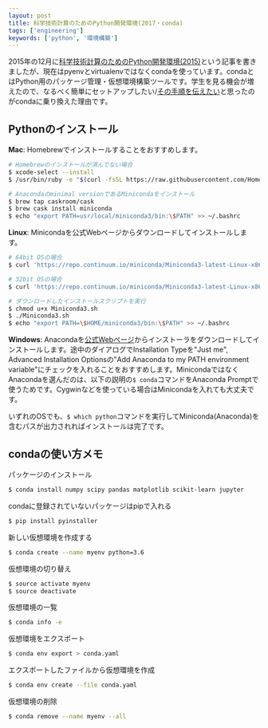 ```yaml
---
layout: post
title: 科学技術計算のためのPython開発環境(2017・conda)
tags: ['engineering']
keywords: ['python', '環境構築']
---
```


2015年の12月に[科学技術計算のためのPython開発環境(2015)](/ja/posts/pyenv-virtualenv/)という記事を書きましたが、現在はpyenvとvirtualenvではなくcondaを使っています。condaとはPython用のパッケージ管理・仮想環境構築ツールです。学生を見る機会が増えたので、なるべく簡単にセットアップしたい/[その手順を伝えたい](https://github.com/shoya140/data-science-intro/blob/master/code/ipynb/getting-started.ipynb)と思ったのがcondaに乗り換えた理由です。

## Pythonのインストール

**Mac**: Homebrewでインストールすることをおすすめします。

```bash
# Homebrewのインストールが済んでない場合
$ xcode-select --install
$ /usr/bin/ruby -e "$(curl -fsSL https://raw.githubusercontent.com/Homebrew/install/master/install)"

# Anacondaのminimal versionであるMinicondaをインストール
$ brew tap caskroom/cask
$ brew cask install miniconda
$ echo "export PATH=usr/local/miniconda3/bin:\$PATH" >> ~/.bashrc
```

**Linux**: Minicondaを公式Webページからダウンロードしてインストールします。

```bash
# 64bit OSの場合
$ curl 'https://repo.continuum.io/miniconda/Miniconda3-latest-Linux-x86_64.sh' > Miniconda3.sh

# 32bit OSの場合
$ curl 'https://repo.continuum.io/miniconda/Miniconda3-latest-Linux-x86.sh' > Miniconda3.sh

# ダウンロードしたインストールスクリプトを実行
$ chmod u+x Miniconda3.sh
$ ./Miniconda3.sh
$ echo "export PATH=\$HOME/miniconda3/bin:\$PATH" >> ~/.bashrc
```

**Windows**: Anacondaを[公式Webページ](https://conda.io/miniconda.html)からインストーラをダウンロードしてインストールします。途中のダイアログでInstallation Typeを"Just me", Advanced Installation Optionsの"Add Anaconda to my PATH environment variable"にチェックを入れることをおすすめします。MinicondaではなくAnacondaを選んだのは、以下の説明の``$ conda``コマンドをAnaconda Promptで使うためです。Cygwinなどを使っている場合はMinicondaを入れても大丈夫です。

いずれのOSでも、``$ which python``コマンドを実行してMiniconda(Anaconda)を含むパスが出力されればインストールは完了です。

## condaの使い方メモ

パッケージのインストール
```bash
$ conda install numpy scipy pandas matplotlib scikit-learn jupyter
```

condaに登録されていないパッケージはpipで入れる
```bash
$ pip install pyinstaller
```

新しい仮想環境を作成する
```bash
$ conda create --name myenv python=3.6
```

仮想環境の切り替え
```bash
$ source activate myenv
$ source deactivate
```

仮想環境の一覧
```bash
$ conda info -e
```

仮想環境をエクスポート
```bash
$ conda env export > conda.yaml
```

エクスポートしたファイルから仮想環境を作成
```bash
$ conda env create --file conda.yaml
```

仮想環境の削除
```bash
$ conda remove --name myenv --all
```
